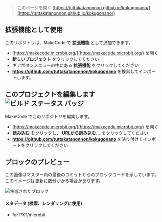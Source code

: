 
> このページを開く [https://tuttakatanonnon.github.io/kokugonano/](https://tuttakatanonnon.github.io/kokugonano/)

## 拡張機能として使用

このリポジトリは、MakeCode で **拡張機能** として追加できます。

* [https://makecode.microbit.org/](https://makecode.microbit.org/) を開く
* **新しいプロジェクト** をクリックしてください
* ギアボタンメニューの中にある **拡張機能** をクリックしてください
* **https://github.com/tuttakatanonnon/kokugonano** を検索してインポートします。

## このプロジェクトを編集します ![ビルド ステータス バッジ](https://github.com/tuttakatanonnon/kokugonano/workflows/MakeCode/badge.svg)

MakeCode でこのリポジトリを編集します。

* [https://makecode.microbit.org/](https://makecode.microbit.org/) を開く
* **読み込む** をクリックし、 **URLから読み込む...** をクリックしてください
* **https://github.com/tuttakatanonnon/kokugonano** を貼り付けてインポートをクリックしてください

## ブロックのプレビュー

この画像はマスター内の最後のコミットからのブロックコードを示しています。
このイメージは更新に数分かかる場合があります。

![生成されたブロック](https://github.com/tuttakatanonnon/kokugonano/raw/master/.github/makecode/blocks.png)

#### メタデータ (検索、レンダリングに使用)

* for PXT/microbit
<script src="https://makecode.com/gh-pages-embed.js"></script><script>makeCodeRender("{{ site.makecode.home_url }}", "{{ site.github.owner_name }}/{{ site.github.repository_name }}");</script>
